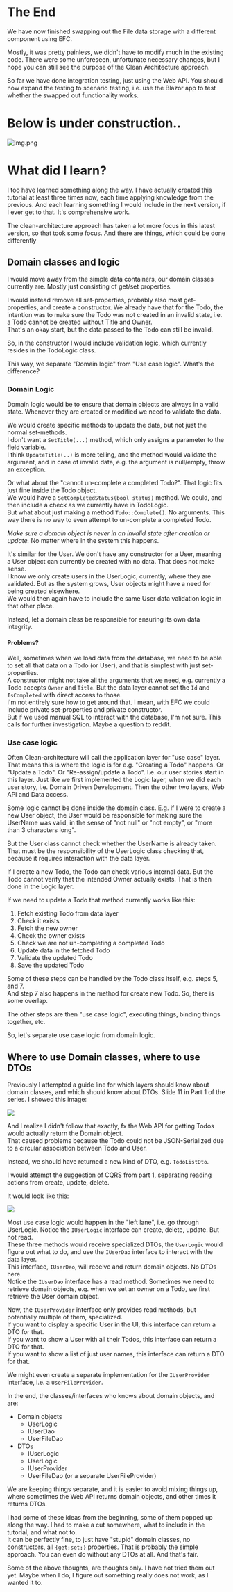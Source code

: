 # The End

We have now finished swapping out the File data storage with a different component using EFC.

Mostly, it was pretty painless, we didn't have to modify much in the existing code. There were some unforeseen, unfortunate necessary changes, but I hope you can still see the purpose of the Clean Architecture approach.

So far we have done integration testing, just using the Web API. You should now expand the testing to scenario testing, i.e. use the Blazor app to test whether the swapped out functionality works.

# Below is under construction..

![img.png](Resources/UnderConstruction.png)

# What did I learn?
I too have learned something along the way. I have actually created this tutorial at least three times now, each time applying knowledge from the previous.
And each learning something I would include in the next version, if I ever get to that. It's comprehensive work.

The clean-architecture approach has taken a lot more focus in this latest version, so that took some focus.
And there are things, which could be done differently

## Domain classes and logic
I would move away from the simple data containers, our domain classes currently are.
Mostly just consisting of get/set properties. 

I would instead remove all set-properties, probably also most get-properties, and create a constructor.
We already have that for the Todo, the intention was to make sure the Todo was
not created in an invalid state, i.e. a Todo cannot be created without Title and Owner.\
That's an okay start, but the data passed to the Todo can still be invalid.

So, in the constructor I would include validation logic, which currently resides in the TodoLogic class.

This way, we separate "Domain logic" from "Use case logic". What's the difference?

### Domain Logic
Domain logic would be to ensure that domain objects are always in a valid state. 
Whenever they are created or modified we need to validate the data.

We would create specific methods to update the data, but not just the normal set-methods.\
I don't want a `SetTitle(...)` method, which only assigns a parameter to the field variable.\
I think `UpdateTitle(..)` is more telling, and the method would validate the argument, and in case of invalid data, e.g. the argument is null/empty, throw an exception.

Or what about the "cannot un-complete a completed Todo?". That logic fits just fine inside the Todo object.\
We would have a `SetCompletedStatus(bool status)` method. We could, and then include a check as we currently have in TodoLogic.\
But what about just making a method `Todo::Complete()`. No arguments. This way there is no way to even attempt to un-complete a completed Todo.

_Make sure a domain object is never in an invalid state after creation or update._ No matter where in the system this happens.

It's similar for the User. We don't have any constructor for a User, meaning a User object can currently be created with no data. That does not make sense.\
I know we only create users in the UserLogic, currently, where they are validated. But as the system grows, User objects might have a need for being created elsewhere.\
We would then again have to include the same User data validation logic in that other place.

Instead, let a domain class be responsible for ensuring its own data integrity.

#### Problems?
Well, sometimes when we load data from the database, we need to be able to set all that data on a Todo (or User), and that is simplest with just set-properties.\
A constructor might not take all the arguments that we need, e.g. currently a Todo accepts `Owner` and `Title`. But the data layer cannot set the `Id` and `IsCompleted` with direct access to those.\
I'm not entirely sure how to get around that. I mean, with EFC we could include private set-properties and private constructor.\
But if we used manual SQL to interact with the database, I'm not sure. This calls for further investigation. Maybe a question to reddit.

### Use case logic
Often Clean-architecture will call the application layer for "use case" layer. 
That means this is where the logic is for e.g. "Creating a Todo" happens. Or "Update a Todo". 
Or "Re-assign/update a Todo". I.e. our user stories start in this layer. 
Just like we first implemented the Logic layer, when we did each user story, i.e. Domain Driven Development. Then the other two layers, Web API and Data access.

Some logic cannot be done inside the domain class. 
E.g. if I were to create a new User object, the User would be responsible for making sure the 
UserName was valid, in the sense of "not null" or "not empty", or "more than 3 characters long".

But the User class cannot check whether the UserName is already taken. That must be the responsibility of the UserLogic class checking that, because it requires interaction with the data layer.

If I create a new Todo, the Todo can check various internal data. But the Todo cannot verify that the intended Owner actually exists. That is then done in the Logic layer.

If we need to update a Todo that method currently works like this:

1) Fetch existing Todo from data layer
2) Check it exists
3) Fetch the new owner
4) Check the owner exists
5) Check we are not un-completing a completed Todo
6) Update data in the fetched Todo
7) Validate the updated Todo
8) Save the updated Todo

Some of these steps can be handled by the Todo class itself, e.g. steps 5, and 7.\
And step 7 also happens in the method for create new Todo. So, there is some overlap.

The other steps are then "use case logic", executing things, binding things together, etc.

So, let's separate use case logic from domain logic.



## Where to use Domain classes, where to use DTOs

Previously I attempted a guide line for which layers should know about domain classes, and which should know about DTOs.
Slide 11 in Part 1 of the series. I showed this image:

![](Resources/DtosAndDomains.png)

And I realize I didn't follow that exactly, fx the Web API for getting Todos would actually return the Domain object.\
That caused problems because the Todo could not be JSON-Serialized due to a circular association between Todo and User.

Instead, we should have returned a new kind of DTO, e.g. `TodoListDto`.

I would attempt the suggestion of CQRS from part 1, separating reading actions from create, update, delete.

It would look like this:

![](Resources/CQRS.svg)

Most use case logic would happen in the "left lane", i.e. go through UserLogic. Notice the `IUserLogic` interface can create, delete, update. But not read.\
These three methods would receive specialized DTOs, the `UserLogic` would figure out what to do, and use the `IUserDao` interface to interact with the data layer.\
This interface, `IUserDao`, will receive and return domain objects. No DTOs here.\
Notice the `IUserDao` interface has a read method. Sometimes we need to retrieve domain objects, e.g. when we set an owner on a Todo, we first retrieve the User domain object.

Now, the `IUserProvider` interface only provides read methods, but potentially multiple of them, specialized.\
If you want to display a specific User in the UI, this interface can return a DTO for that.\
If you want to show a User with all their Todos, this interface can return a DTO for that.\
If you want to show a list of just user names, this interface can return a DTO for that.

We might even create a separate implementation for the `IUserProvider` interface, i.e. a `UserFileProvider`.

In the end, the classes/interfaces who knows about domain objects, and are:
* Domain objects
  * UserLogic
  * IUserDao
  * UserFileDao
* DTOs
  * IUserLogic
  * UserLogic
  * IUserProvider
  * UserFileDao (or a separate UserFileProvider)

We are keeping things separate, and it is easier to avoid mixing things up, where sometimes the Web API returns domain objects, and other times it returns DTOs.

I had some of these ideas from the beginning, some of them popped up along the way. I had to make a cut somewhere, what to include in the tutorial, and what not to.\
It can be perfectly fine, to just have "stupid" domain classes, no constructors, all `{get;set;}` properties. That is probably the simple approach. You can even do without any DTOs at all. And that's fair.

Some of the above thoughts, are thoughts only. I have not tried them out yet. Maybe when I do, I figure out something really does not work, as I wanted it to.